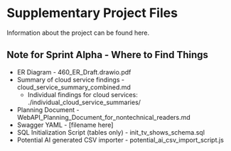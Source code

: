 # Supplementary Project Files
Information about the project can be found here.

## Note for Sprint Alpha - Where to Find Things
* ER Diagram - 460_ER_Draft.drawio.pdf
* Summary of cloud service findings - cloud_service_summary_combined.md
    * Individual findings for cloud services: ./individual_cloud_service_summaries/
* Planning Document - WebAPI_Planning_Document_for_nontechnical_readers.md
* Swagger YAML - [filename here]
* SQL Initialization Script (tables only) - init_tv_shows_schema.sql
* Potential AI generated CSV importer - potential_ai_csv_import_script.js
